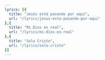 ```yaml
---
lyrics: [{
  title: "Jesús está pasando por aquí", 
  url: "/lyrics/jesus-esta-pasando-por-aqui"
},{
  title: "Mi Dios es real", 
  url: "/lyrics/mi-dios-es-real"
},{
  title: "Solo Cristo", 
  url: "/lyrics/solo-cristo"
}]
---
```

